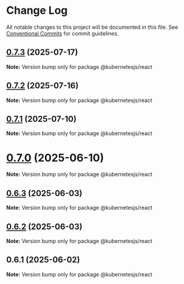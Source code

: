 # Change Log

All notable changes to this project will be documented in this file.
See [Conventional Commits](https://conventionalcommits.org) for commit guidelines.

## [0.7.3](https://github.com/hyperweb-io/kubernetesjs/compare/@kubernetesjs/react@0.7.2...@kubernetesjs/react@0.7.3) (2025-07-17)

**Note:** Version bump only for package @kubernetesjs/react





## [0.7.2](https://github.com/hyperweb-io/kubernetesjs/compare/@kubernetesjs/react@0.7.1...@kubernetesjs/react@0.7.2) (2025-07-16)

**Note:** Version bump only for package @kubernetesjs/react





## [0.7.1](https://github.com/hyperweb-io/kubernetesjs/compare/@kubernetesjs/react@0.7.0...@kubernetesjs/react@0.7.1) (2025-07-10)

**Note:** Version bump only for package @kubernetesjs/react





# [0.7.0](https://github.com/hyperweb-io/kubernetesjs/compare/@kubernetesjs/react@0.6.3...@kubernetesjs/react@0.7.0) (2025-06-10)

**Note:** Version bump only for package @kubernetesjs/react





## [0.6.3](https://github.com/hyperweb-io/kubernetesjs/compare/@kubernetesjs/react@0.6.2...@kubernetesjs/react@0.6.3) (2025-06-03)

**Note:** Version bump only for package @kubernetesjs/react





## [0.6.2](https://github.com/hyperweb-io/kubernetesjs/compare/@kubernetesjs/react@0.6.1...@kubernetesjs/react@0.6.2) (2025-06-03)

**Note:** Version bump only for package @kubernetesjs/react





## 0.6.1 (2025-06-02)

**Note:** Version bump only for package @kubernetesjs/react

